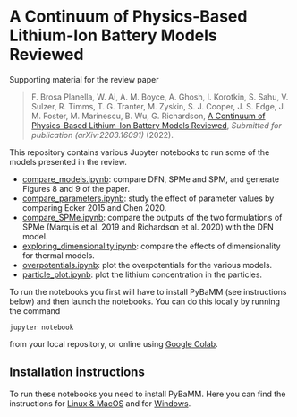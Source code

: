 # A Continuum of Physics-Based Lithium-Ion Battery Models Reviewed
Supporting material for the review paper

> F. Brosa Planella, W. Ai, A. M. Boyce, A. Ghosh, I. Korotkin, S. Sahu, V. Sulzer, R. Timms, T. G. Tranter, M. Zyskin, S. J. Cooper, J. S. Edge, J. M. Foster, M. Marinescu, B. Wu, G. Richardson, [A Continuum of Physics-Based Lithium-Ion Battery Models Reviewed](https://arxiv.org/abs/2203.16091), _Submitted for publication (arXiv:2203.16091)_ (2022).

This repository contains various Jupyter notebooks to run some of the models presented in the review.

* [compare_models.ipynb](compare_models.ipynb): compare DFN, SPMe and SPM, and generate Figures 8 and 9 of the paper.
* [compare_parameters.ipynb](compare_parameters.ipynb): study the effect of parameter values by comparing Ecker 2015 and Chen 2020.
* [compare_SPMe.ipynb](compare_SPMe.ipynb): compare the outputs of the two formulations of SPMe (Marquis et al. 2019 and Richardson et al. 2020) with the DFN model.
* [exploring_dimensionality.ipynb](exploring_dimensionality.ipynb): compare the effects of dimensionality for thermal models.
* [overpotentials.ipynb](overpotentials.ipynb): plot the overpotentials for the various models.
* [particle_plot.ipynb](particle_plot.ipynb): plot the lithium concentration in the particles.

To run the notebooks you first will have to install PyBaMM (see instructions below) and then launch the notebooks. You can do this locally by running the command
```
jupyter notebook
```
from your local repository, or online using [Google Colab](https://colab.research.google.com/github/FaradayInstitution/continuum-model-review/blob/main/).

## Installation instructions
To run these notebooks you need to install PyBaMM. Here you can find the instructions for [Linux & MacOS](https://pybamm.readthedocs.io/en/latest/install/GNU-linux.html) and for [Windows](https://pybamm.readthedocs.io/en/latest/install/windows.html).

